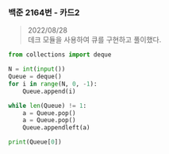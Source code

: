 ### 백준 2164번 - 카드2

> 2022/08/28 <br>
> 데크 모듈을 사용하여 큐를 구현하고 풀이했다.

```python
from collections import deque

N = int(input())
Queue = deque()
for i in range(N, 0, -1):
    Queue.append(i)

while len(Queue) != 1:
    a = Queue.pop()
    a = Queue.pop()
    Queue.appendleft(a)

print(Queue[0])
```